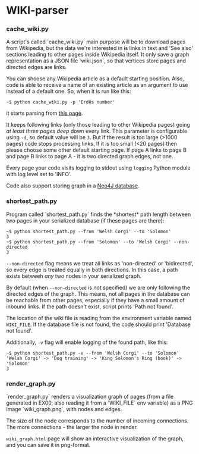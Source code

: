 # WIKI-parser

<h3>cache_wiki.py</h3>
A script's called `cache_wiki.py` main purpose will be to download pages
from Wikipedia, but the data we're interested in is links in text and 'See also' sections leading
to other pages inside Wikipedia itself. It only save a graph representation as a JSON file `wiki.json`, 
so that vertices store pages and directed edges are links.

You can shoose any Wikipedia article as a default starting position. Also, code is
able to receive a name of an existing article as an argument to use instead of a default one. 
So, when it is run like this:

`~$ python cache_wiki.py -p 'Erdős number'`

it starts parsing from [this page](https://en.wikipedia.org/wiki/Erd%C5%91s_number).

It keeps following links (only those leading to other Wikipedia pages) going *at least three pages 
deep* down every link. This parameter is configurable using `-d`, so default value will be `3`. But
if the result is too large (>1000 pages) code stops processing links. If it is too small (<20 pages)
then please choose some other default starting page. If page A links to page B and page B links to 
page A - it is two directed graph edges, not one.

Every page your code visits logging to stdout using `logging` Python module with log 
level set to 'INFO'. 

Code also support storing graph in a [Neo4J
database](https://neo4j.com/download/).
<h3>shortest_path.py</h3>
Program called `shortest_path.py` finds the *shortest*
path length between two pages in your serialized database (if these pages are there):

```
~$ python shortest_path.py --from 'Welsh Corgi' --to 'Solomon'
3
~$ python shortest_path.py --from 'Solomon' --to 'Welsh Corgi' --non-directed
3
```
`--non-directed` flag means we treat all links as 'non-directed' or 'bidirected', so
every edge is treated equally in both directions. In this case, a path exists betweeh *any* two
nodes in your serialized graph.

By default (when `--non-directed` is not specified) we are only following the directed edges of 
the graph. This means, not all pages in the database can be reachable from other pages, especially 
if they  have a small amount of inbound links. If the path doesn't exist, script prints
'Path not found'.

The location of the wiki file is reading from the environment variable named `WIKI_FILE`. If
the database file is not found, the code should print 'Database not found'.

Additionally, `-v` flag will enable logging of the found path, like this:

```
~$ python shortest_path.py -v --from 'Welsh Corgi' --to 'Solomon'
'Welsh Corgi' -> 'Dog training' -> 'King Solomon's Ring (book)' -> 'Solomon'
3
```

<h3>render_graph.py</h3>
`render_graph.py` renders a visualization graph of pages (from a file
generated in EX00, also reading it from a `WIKI_FILE` env variable) as a PNG image
`wiki_graph.png`, with nodes and edges.

The size of the node corresponds to the number of incoming 
connections. The more connections - the larger the node in render.

`wiki_graph.html` page will show an interactive visualization of the
graph, and you can save it in png-format.
